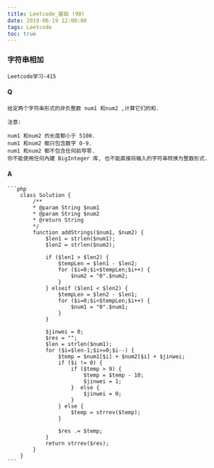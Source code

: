 ```yaml
---
title: Leetcode_基础 (90)
date: 2019-06-19 12:00:00
tags: Leetcode
toc: true
---
```


### 字符串相加
    Leetcode学习-415

<!-- more -->

#### Q
    给定两个字符串形式的非负整数 num1 和num2 ,计算它们的和.

    注意: 

    num1 和num2 的长度都小于 5100.
    num1 和num2 都只包含数字 0-9.
    num1 和num2 都不包含任何前导零.
    你不能使用任何內建 BigInteger 库, 也不能直接将输入的字符串转换为整数形式.

#### A
    ```php
        class Solution {
            /**
            * @param String $num1
            * @param String $num2
            * @return String
            */
            function addStrings($num1, $num2) {
                $len1 = strlen($num1);
                $len2 = strlen($num2);
                
                if ($len1 > $len2) {
                    $tempLen = $len1 - $len2;
                    for ($i=0;$i<$tempLen;$i++) {
                        $num2 = "0".$num2;
                    }
                } elseif ($len1 < $len2) {
                    $tempLen = $len2 - $len1;
                    for ($i=0;$i<$tempLen;$i++) {
                        $num1 = "0".$num1;
                    }
                }
                
                $jinwei = 0;
                $res = "";
                $len = strlen($num1);
                for ($i=$len-1;$i>=0;$i--) {
                    $temp = $num1[$i] + $num2[$i] + $jinwei;
                    if ($i != 0) {
                        if ($temp > 9) {
                            $temp = $temp - 10;
                            $jinwei = 1;
                        }  else {
                            $jinwei = 0;
                        }
                    } else {
                        $temp = strrev($temp);
                    }
                    
                    $res .= $temp;
                }
                return strrev($res);
            }
        }
    ```
